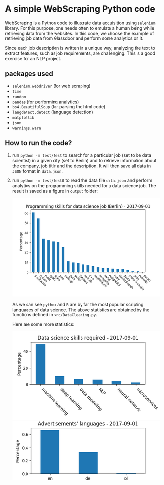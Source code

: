 # A simple WebScraping Python code

WebScraping is a Python code to illustrate data acquisition using
`selenium` library. For this purpose, one needs often to emulate a
human being while retrieving data from the websites. In this code, we
choose the example of retrieving job data from Glassdoor and perform
some analytics on it.

Since each job description is written in a unique way, analyzing the
text to extract features, such as job requirements, are
challenging. This is a good exercise for an NLP project.

## packages used
* `selenium.webdriver` (for web scraping)
* `time`
* `random`
* `pandas` (for performing analytics)
* `bs4.BeautifulSoup` (for parsing the html code)
* `langdetect.detect` (language detection)
* `matplotlib`
* `json`
* `warnings.warn`

## How to run the code?

1. run `python -m test/test` to search for a particular job (set to be
  data scientist) in a given city (set to Berlin) and to retrieve
  information about the company, job title and the description. It
  will then save all data in `JSON` format in `data.json`.

2. run `python -m test/test0` to read the data file `data.json` and
   perform analytics on the programming skills needed for a data
   science job. The result is saved as a figure in `output`
   folder:

	![](output/skills_prog.png)
   
   As we can see `python` and `R` are by far the most popular
   scripting languages of data science. The above statistics are
   obtained by the functions defined in `src/DataCleaning.py`.
   
   Here are some more statistics:

	![](output/skills_ds.png)
	![](output/lang.png)
